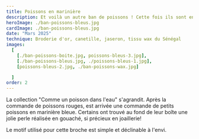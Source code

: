 ```yaml
---
title: Poissons en marinière
description: Et voilà un autre ban de poissons ! Cette fois ils sont en marinière bleue et un petit rayon orange se promène sur leur flanc.
heroImage: ./ban-poissons-bleus.jpg
cardImage: ./ban-poissons-bleus.jpg
date: "Mars 2025"
technique: Broderie d'or, canetille, jaseron, tissu wax du Sénégal
images:
  [
    [./ban-poissons-boite.jpg, poissons-bleus-3.jpg],
    [./ban-poissons-bleus.jpg, ./poissons-bleus-1.jpg],
    [poissons-bleus-2.jpg, ./ban-poissons-wax.jpg]

  ]
order: 2
---
```


La collection "Comme un poisson dans l'eau" s'agrandit. Après la commande de poissons rouges, est arrivée une commande de petits poissons en marinière bleue. Certains ont trouvé au fond de leur boîte une jolie perle réalisée en gouaché, si précieux en joaillerie! 

Le motif utilisé pour cette broche est simple et déclinable à l'envi.